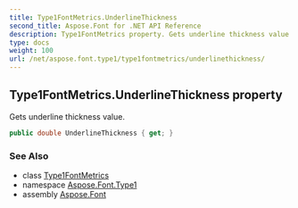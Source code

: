 ```yaml
---
title: Type1FontMetrics.UnderlineThickness
second_title: Aspose.Font for .NET API Reference
description: Type1FontMetrics property. Gets underline thickness value
type: docs
weight: 100
url: /net/aspose.font.type1/type1fontmetrics/underlinethickness/
---
```

## Type1FontMetrics.UnderlineThickness property

Gets underline thickness value.

```csharp
public double UnderlineThickness { get; }
```

### See Also

* class [Type1FontMetrics](../)
* namespace [Aspose.Font.Type1](../../type1fontmetrics/)
* assembly [Aspose.Font](../../../)


